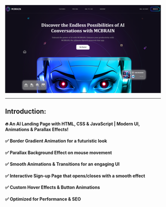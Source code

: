 
  <img src="./images/thumbnail.png" alt="Thumbnail"/>

---
## Introduction: 
#### 🔥 An AI Landing Page with HTML, CSS & JavaScript | Modern UI, Animations & Parallax Effects!

#### ✅ Border Gradient Animation for a futuristic look
#### ✅ Parallax Background Effect on mouse movement
#### ✅ Smooth Animations & Transitions for an engaging UI
#### ✅ Interactive Sign-up Page that opens/closes with a smooth effect
#### ✅ Custom Hover Effects & Button Animations
#### ✅ Optimized for Performance & SEO
